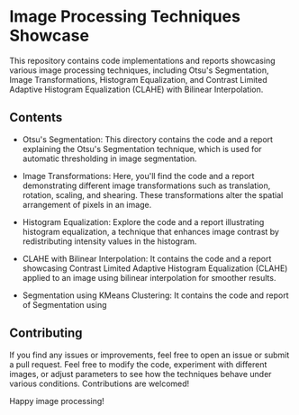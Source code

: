 # Image Processing Techniques Showcase

This repository contains code implementations and reports showcasing various image processing techniques, including Otsu's Segmentation, Image Transformations, Histogram Equalization, and Contrast Limited Adaptive Histogram Equalization (CLAHE) with Bilinear Interpolation.

## Contents

- Otsu's Segmentation: This directory contains the code and a report explaining the Otsu's Segmentation technique, which is used for automatic thresholding in image segmentation.

- Image Transformations: Here, you'll find the code and a report demonstrating different image transformations such as translation, rotation, scaling, and shearing. These transformations alter the spatial arrangement of pixels in an image.

- Histogram Equalization: Explore the code and a report illustrating histogram equalization, a technique that enhances image contrast by redistributing intensity values in the histogram.

- CLAHE with Bilinear Interpolation: It contains the code and a report showcasing Contrast Limited Adaptive Histogram Equalization (CLAHE) applied to an image using bilinear interpolation for smoother results.
  
- Segmentation using KMeans Clustering: It contains the code and report of Segmentation using



## Contributing

If you find any issues or improvements, feel free to open an issue or submit a pull request. Feel free to modify the code, experiment with different images, or adjust parameters to see how the techniques behave under various conditions. Contributions are welcomed!

Happy image processing! 
